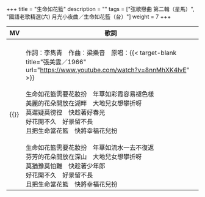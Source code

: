 +++
title = "生命如花籃"
description = ""
tags = ["弦歌戀曲 第二輯（星馬）", "國語老歌精選(六) 月光小夜曲／生命如花籃（台）"]
weight = 7
+++

MV  | 歌詞  
--------------|-------
{{<youtube fSdWHybB0fg >}}|<br/>作詞：李雋青　作曲：梁樂音　原唱：{{< target-blank title="張美雲／1966" url="https://www.youtube.com/watch?v=8nnMhXK4IvE" >}}<br/><br/>生命如花籃需要花妝扮　年華如彩霞容易褪色樣<br/>美麗的花朵開放在湖畔　大地兒女想攀折呀<br/>莫遲疑莫徬徨　快趁著好春光<br/>好花開不久　好景留不長<br/>且把生命當花籃　快將幸福花兒扮<br/><br/>生命如花籃需要花妝扮　年華如流水一去不復返<br/>芬芳的花朵開放在深山　大地兒女想攀折呀<br/>莫猶豫莫怕難　快趁著少年郎<br/>好花開不久　好景留不長<br/>且把生命當花籃　快將幸福花兒扮
